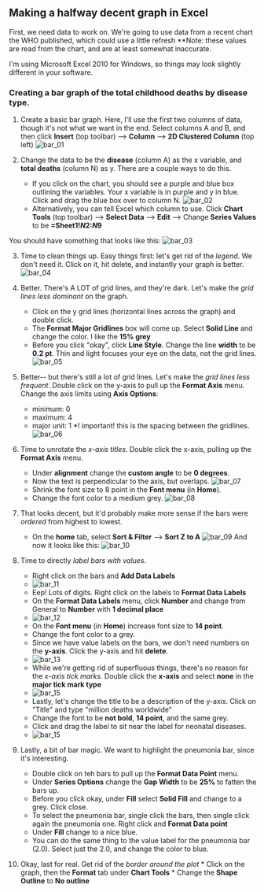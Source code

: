 ## Making a halfway decent graph in Excel

First, we need data to work on.  We're going to use data from a recent chart the WHO published, which could use a little refresh
**Note: these values are read from the chart, and are at least somewhat inaccurate.

I'm using Microsoft Excel 2010 for Windows, so things may look slightly different in your software.

### Creating a bar graph of the total childhood deaths by disease type.
1. Create a basic bar graph. Here, I'll use the first two columns of data, though it's not what we want in the end.
Select columns A and B, and then click **Insert** (top toolbar) --> **Column** --> **2D Clustered Column** (top left)
![bar_01]()

2. Change the data to be the **disease** (column A) as the x variable, and **total deaths** (column N) as y.
    There are a couple ways to do this.
   * If you click on the chart, you should see a purple and blue box outlining the variables.  Your x variable is in purple and y in blue.  Click and drag the blue box over to column N. 
   ![bar_02]()
   * Alternatively, you can tell Excel which column to use. Click **Chart Tools** (top toolbar) --> **Select Data** --> **Edit** -->
Change **Series Values** to be **=Sheet1!$N$2:$N$9**

You should have something that looks like this:
![bar_03]()

3. Time to clean things up.  Easy things first: let's get rid of the _legend_.  We don't need it.  Click on it, hit delete, and instantly your graph is better.
![bar_04]()
4. Better. There's A LOT of grid lines, and they're dark.  Let's make the _grid lines less dominant_ on the graph.
    * Click on the y grid lines (horizontal lines across the graph) and double click.
    * The **Format Major Gridlines** box will come up.  Select **Solid Line** and change the color.  I like the **15% grey**
    * Before you click "okay", click **Line Style**.  Change the line **width** to be **0.2 pt**.  Thin and light focuses your eye on the data, not the grid lines.
![bar_05]()

5.  Better-- but there's still a lot of grid lines.  Let's make the _grid lines less frequent_.  Double click on the y-axis to pull up the **Format Axis** menu.  Change the axis limits using **Axis Options**:
    * minimum: 0
    * maximum: 4
    * major unit: 1 *! important! this is the spacing between the gridlines.
![bar_06]()

6. Time to unrotate the _x-axis titles_. Double click the x-axis, pulling up the **Format Axis** menu.
    * Under **alignment** change the **custom angle** to be **0 degrees**.
    * Now the text is perpendicular to the axis, but overlaps.
![bar_07]()
    * Shrink the font size to 8 point in the **Font menu** (in **Home**).
    * Change the font color to a medium grey.
![bar_08]()

7.  That looks decent, but it'd probably make more sense if the bars were _ordered_ from highest to lowest.
    * On the **home** tab, select **Sort & Filter** --> **Sort Z to A**
![bar_09]()
And now it looks like this:
![bar_10]()

8.  Time to directly _label bars with values_.
    * Right click on the bars and **Add Data Labels**
    * ![bar_11]()
    * Eep!  Lots of digits.  Right click on the labels to **Format Data Labels**
    * On the **Format Data Labels** menu, click **Number** and change from General to **Number** with **1 decimal place**
    * ![bar_12]()
    * On the **Font menu** (in **Home**) increase font size to **14 point**.
    * Change the font color to a grey.
    * Since we have value labels on the bars, we don't need numbers on the **y-axis**.  Click the y-axis and hit **delete**.
    * ![bar_13]()
    * While we're getting rid of superfluous things, there's no reason for the _x-axis tick marks_.  Double click the **x-axis** and select **none** in the **major tick mark type**
    *  ![bar_15]()
    *  Lastly, let's change the title to be a description of the y-axis. Click on "Title" and type "million deaths worldwide"
    *  Change the font to be **not bold**, **14 point**, and the same grey.
    *  Click and drag the label to sit near the label for neonatal diseases.
    *  ![bar_15]()
9.  Lastly, a bit of bar magic.  We want to highlight the pneumonia bar, since it's interesting.
    * Double click on teh bars to pull up the **Format Data Point** menu.
    * Under **Series Options** change the **Gap Width** to be **25%** to fatten the bars up.
    * Before you click okay, under **Fill** select **Solid Fill** and change to a grey.  Click close.
    * To select the pneumonia bar, single click the bars, then single click again the pneumonia one.  Right click and **Format Data point**
    * Under **Fill** change to a nice blue.
    * You can do the same thing to the value label for the pneumonia bar (2.0). Select just the 2.0, and change the color to blue.
10.  Okay, last for real.  Get rid of the _border around the plot_
    * Click on the graph, then the **Format** tab under **Chart Tools**
    * Change the **Shape Outline** to **No outline**
    
